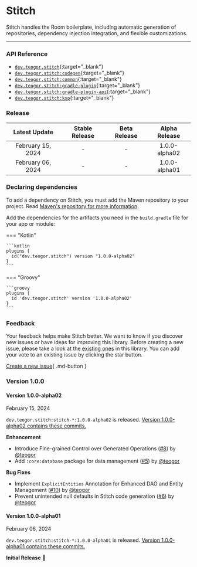 [//]: # (This file was automatically generated - do not edit)

# Stitch

Stitch handles the Room boilerplate, including automatic generation of repositories, dependency injection integration, and flexible customizations.

---

### API Reference

* [`dev.teogor.stitch`](../html/){:target="_blank"}
* [`dev.teogor.stitch:codegen`](../html/codegen){:target="_blank"}
* [`dev.teogor.stitch:common`](../html/common){:target="_blank"}
* [`dev.teogor.stitch:gradle-plugin`](../html/gradle-plugin){:target="_blank"}
* [`dev.teogor.stitch:gradle-plugin-api`](../html/gradle-plugi-api){:target="_blank"}
* [`dev.teogor.stitch:ksp`](../html/ksp){:target="_blank"}

### Release

|   Latest Update   | Stable Release | Beta Release | Alpha Release |
|:-----------------:|:--------------:|:------------:|:-------------:|
| February 15, 2024 |       -        |      -       | 1.0.0-alpha02 |
| February 06, 2024 |       -        |      -       | 1.0.0-alpha01 |

### Declaring dependencies

To add a dependency on Stitch, you must add the Maven repository to your project.
Read [Maven's repository for more information](https://repo.maven.apache.org/maven2/).

Add the dependencies for the artifacts you need in the `build.gradle` file for your app or module:

=== "Kotlin"

    ```kotlin
    plugins {
      id("dev.teogor.stitch") version "1.0.0-alpha02"
    }
    ```

=== "Groovy"

    ```groovy
    plugins {
      id 'dev.teogor.stitch' version '1.0.0-alpha02'
    }
    ```

### Feedback

Your feedback helps make Stitch better. We want to know if you discover new issues or have ideas
for improving this library. Before creating a new issue, please take a look at
the [existing ones](https://github.com/teogor/stitch) in this library. You can add your vote to an
existing issue by clicking the star button.

[Create a new issue](https://github.com/teogor/stitch/issues/new){ .md-button }

### Version 1.0.0

#### Version 1.0.0-alpha02

February 15, 2024

`dev.teogor.stitch:stitch-*:1.0.0-alpha02` is
released. [Version 1.0.0-alpha02 contains these commits.](https://github.com/teogor/stitch/compare/1.0.0-alpha01...1.0.0-alpha02)

**Enhancement**

* Introduce Fine-grained Control over Generated Operations ([#8](https://github.com/teogor/stitch/pull/8)) by [@teogor](https://github.com/teogor)
* Add `:core:database` package for data management ([#5](https://github.com/teogor/stitch/pull/5)) by [@teogor](https://github.com/teogor)

**Bug Fixes**

* Implement `ExplicitEntities` Annotation for Enhanced DAO and Entity Management ([#10](https://github.com/teogor/stitch/pull/10)) by [@teogor](https://github.com/teogor)
* Prevent unintended null defaults in Stitch code generation ([#6](https://github.com/teogor/stitch/pull/6)) by [@teogor](https://github.com/teogor)

#### Version 1.0.0-alpha01

February 06, 2024

`dev.teogor.stitch:stitch-*:1.0.0-alpha01` is
released. [Version 1.0.0-alpha01 contains these commits.](https://github.com/teogor/stitch/compare/43cf9e9901d0b0f535761247c3869207a87e4016...1.0.0-alpha01)

**Initial Release** 🎊
